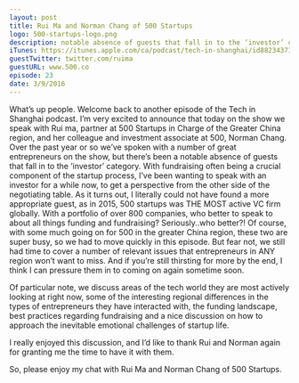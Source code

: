 ```yaml
---
layout: post
title: Rui Ma and Norman Chang of 500 Startups
logo: 500-startups-logo.png
description: notable absence of guests that fall in to the ‘investor’ category.  With fundraising often being a crucial component of the startup process, I’ve been wanting to speak with an investor for a while now, to get a perspective from the other side of the negotiating table. As it turns out, I literally could not have found a more appropriate guest, as in 2015, 500 startups 
iTunes: https://itunes.apple.com/ca/podcast/tech-in-shanghai/id882343718#
guestTwitter: twitter.com/ruima
guestURL: www.500.co
episode: 23
date: 3/9/2016
---
```


What’s up people. Welcome back to another episode of the Tech in Shanghai podcast. I’m very excited to announce that today on the show we speak with Rui ma, partner at 500 Startups in Charge of the Greater China region, and her colleague and investment associate at 500, Norman Chang. Over the past year or so we’ve spoken with a number of great entrepreneurs on the show, but there’s been a notable absence of guests that fall in to the ‘investor’ category.  With fundraising often being a crucial component of the startup process, I’ve been wanting to speak with an investor for a while now, to get a perspective from the other side of the negotiating table. As it turns out, I literally could not have found a more appropriate guest, as in 2015, 500 startups was THE MOST active VC firm globally. With a portfolio of over 800 companies, who better to speak to about all things funding and fundraising? Seriously..who better?!
Of course, with some much going on for 500 in the greater China region, these two are super busy, so we had to move quickly in this episode. But fear not, we still had time to cover a number of relevant issues that entrepreneurs in ANY region won’t want to miss. And if you’re still thirsting for more by the end, I think I can pressure them in to coming on again sometime soon.



Of particular note, we discuss areas of the tech world they are most actively looking at right now, some of the interesting regional differences in the types of entrepreneurs they have interacted with, the funding landscape, best practices regarding fundraising and a nice discussion on how to approach the inevitable emotional challenges of startup life.



I really enjoyed this discussion, and I’d like to thank Rui and Norman again for granting me the time to have it with them.



So, please enjoy my chat with Rui Ma and Norman Chang of 500 Startups.
